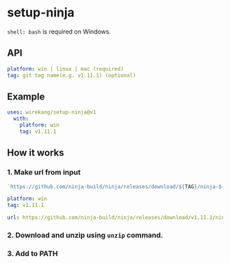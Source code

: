 # setup-ninja

`shell: bash` is required on Windows.

## API

```yaml
platform: win | linux | mac (required)
tag: git tag name(e.g. v1.11.1) (optional)
```

## Example

```yaml
uses: wirekang/setup-ninja@v1
  with:
    platform: win
    tag: v1.11.1
```

## How it works

### 1. Make url from input

```js
`https://github.com/ninja-build/ninja/releases/download/${TAG}/ninja-${PLATFORM}.zip`
```

```yaml
platform: win
tag: v1.11.1

url: https://github.com/ninja-build/ninja/releases/download/v1.11.1/ninja-win.zip
```

### 2. Download and unzip using `unzip` command.

### 3. Add to PATH
